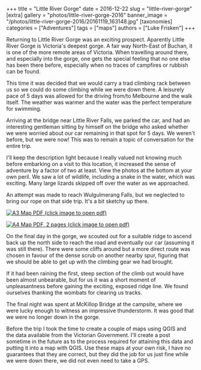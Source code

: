 +++
title = "Little River Gorge"
date = 2016-12-22
slug = "little-river-gorge"
[extra]
gallery = "photos/little-river-gorge-2016"
banner_image = "/photos/little-river-gorge-2016/20161119_163148.jpg"
[taxonomies]
categories = ["Adventures"]
tags = ["maps"]
authors = ["Luke Frisken"]
+++

Returning to Little River Gorge was an exciting prospect. Aparently
Little River Gorge is Victoria's deepest gorge. A fair way North-East of
Buchan, it is one of the more remote areas of Victoria. When travelling
around there, and especially into the gorge, one gets the special
feeling that no one else has been there before, especially when no
traces of campfires or rubbish can be found.

This time it was decided that we would carry a trad climbing rack
between us so we could do some climbing while we were down there. A
leisurely pace of 5 days was allowed for the driving from/to Melbourne
and the walk itself. The weather was warmer and the water was the
perfect temperature for swimming.

Arriving at the bridge near Little River Falls, we parked the car, and
had an interesting gentleman sitting by himself on the bridge who asked
whether we were worried about our car remaining in that spot for 5 days.
We weren't before, but we were now\! This was to remain a topic of
conversation for the entire trip.

I'll keep the description light because I really valued not knowing much
before embarking on a visit to this location, it increased the sense of
adventure by a factor of two at least. View the photos at the bottom at
your own peril. We saw a lot of wildlife, including a snake in the
water, which was exciting. Many large lizards skipped off over the water
as we approached.

An attempt was made to reach Wulgulmerang Falls, but we neglected to
bring our rope on that side trip. It's a bit sketchy up there.

[![A3 Map PDF **(click image to open
pdf)**](/files/maps/LittleRiverGorgeMapA3.jpg)](/files/maps/LittleRiverGorgeMapA3.pdf)

[![A4 Map PDF, 2 pages **(click image to open
pdf)**](/files/maps/LittleRiverGorgeMapA4.jpg)](/files/maps/LittleRiverGorgeMapA4.pdf)

On the final day in the gorge, we scouted out for a suitable ridge to
ascend back up the north side to reach the road and eventually our car
(assuming it was still there). There were some cliffs around but a more
direct route was chosen in favour of the dense scrub on another nearby
spur, figuring that we should be able to get up with the climbing gear
we had brought.

If it had been raining the first, steep section of the climb out would
have been almost unbearable, but for us it was a short moment of
unpleasantness before gaining the exciting, exposed ridge line. We found
ourselves thanking the wombats for clearing us tracks.

The final night was spent at McKillop Bridge at the campsite, where we
were lucky enough to witness an impressive thunderstorm. It was good
that we were no longer down in the gorge.

Before the trip I took the time to create a couple of maps using QGIS
and the data available from the Victorian Government. I'll create a post
sometime in the future as to the process required for attaining this
data and putting it into a map with QGIS. Use these maps at your own
risk, I have no guarantees that they are correct, but they did the job
for us just fine while we were down there, we did not even need to take
a GPS.
